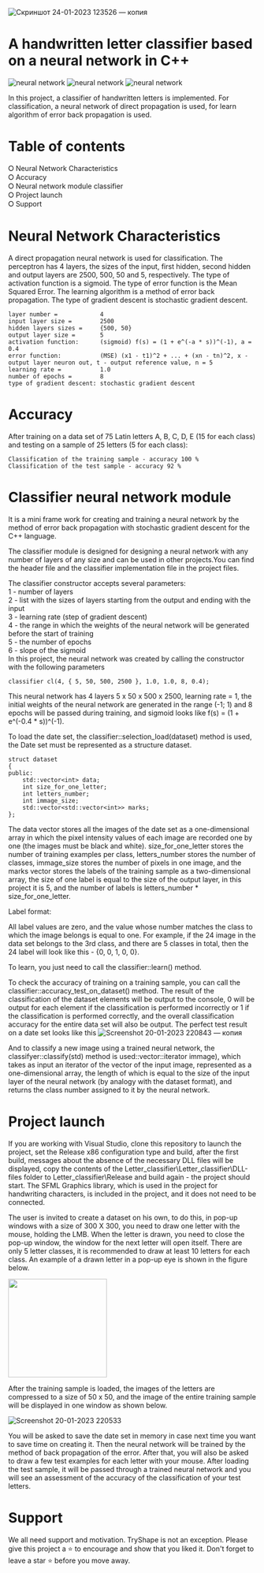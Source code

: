 ![Скриншот 24-01-2023 123526 — копия](https://user-images.githubusercontent.com/71639489/214236017-ce64e0e6-d1fc-4071-9af7-34db4d049bbf.jpg)


# A handwritten letter classifier based on a neural network in C++
![neural network](https://img.shields.io/badge/neuralnetwork-000000?style=for-the-badge&logo=&logoColor=white)
![neural network](https://img.shields.io/badge/errorBackPropagation-000000?style=for-the-badge&logo=&logoColor=white)
![neural network](https://img.shields.io/badge/c++-000000?style=for-the-badge&logo=&logoColor=white)


In this project, a classifier of handwritten letters is implemented. For classification, a neural network of direct propagation is used, for learn algorithm of error back propagation is used.

# Table of contents
⭘ Neural Network Characteristics   
⭘ Accuracy   
⭘ Neural network module classifier   
⭘ Project launch  
⭘ Support   

# Neural Network Characteristics
A direct propagation neural network is used for classification. The perceptron has 4 layers, the sizes of the input, first hidden, second hidden and output layers are 2500, 500, 50 and 5, respectively.
The type of activation function is a sigmoid. The type of error function is the Mean Squared Error. The learning algorithm is a method of error back propagation. The type of gradient descent is stochastic gradient descent.

    layer number =            4
    input layer size =        2500
    hidden layers sizes =     {500, 50}
    output layer size =       5
    activation function:      (sigmoid) f(s) = (1 + e^(-a * s))^(-1), a = 0.4
    error function:           (MSE) (x1 - t1)^2 + ... + (xn - tn)^2, x - output layer neuron out, t - output reference value, n = 5
    learning rate =           1.0
    number of epochs =        8
    type of gradient descent: stochastic gradient descent
  
# Accuracy
After training on a data set of 75 Latin letters A, B, C, D, E (15 for each class) and testing on a sample of 25 letters (5 for each class):

    Classification of the training sample - accuracy 100 %
    Classification of the test sample - accuracy 92 %


# Classifier neural network module
It is a mini frame work for creating and training a neural network by the method of error back propagation with stochastic gradient descent for the C++ language.

The classifier module is designed for designing a neural network with any number of layers of any size and can be used in other projects.You can find the header file and the classifier implementation file in the project files.

The classifier constructor accepts several parameters:   
1 - number of layers   
2 - list with the sizes of layers starting from the output and ending with the input   
3 - learning rate (step of gradient descent)   
4 - the range in which the weights of the neural network will be generated before the start of training   
5 - the number of epochs   
6 - slope of the sigmoid   
In this project, the neural network was created by calling the constructor with the following parameters   

    classifier cl(4, { 5, 50, 500, 2500 }, 1.0, 1.0, 8, 0.4);
    
This neural network has 4 layers 5 x 50 x 500 x 2500, learning rate = 1, the initial weights of the neural network are generated in the range (-1; 1) and 8 epochs will be passed during training, and sigmoid looks like f(s) = (1 + e^(-0.4 * s))^(-1).   

To load the date set, the classifier::selection_load(dataset) method is used, the Date set must be represented as a structure
dataset.

    struct dataset
    {
    public:
        std::vector<int> data;
        int size_for_one_letter;
        int letters_number;
        int immage_size;
        std::vector<std::vector<int>> marks;
    };
    
The data vector stores all the images of the date set as a one-dimensional array in which the pixel intensity values of each image are recorded one by one (the images must be black and white). 
size_for_one_letter stores the number of training examples per class, letters_number stores the number of classes, immage_size stores the number of pixels in one image, and the marks vector stores the labels of the training sample as a two-dimensional array, the size of one label is equal to the size of the output layer, in this project it is 5, and the number of labels is letters_number * size_for_one_letter.

Label format:

All label values are zero, and the value whose number matches the class to which the image belongs is equal to one.
For example, if the 24 image in the data set belongs to the 3rd class, and there are 5 classes in total, then the 24 label will look like this - {0, 0, 1, 0, 0}.

To learn, you just need to call the classifier::learn() method.

To check the accuracy of training on a training sample, you can call the classifier::accuracy_test_on_dataset() method. The result of the classification of the dataset elements will be output to the console, 0 will be output for each element if the classification is performed incorrectly or 1 if the classification is performed correctly, and the overall classification accuracy for the entire data set will also be output. The perfect test result on a date set looks like this
![Screenshot 20-01-2023 220843 — копия](https://user-images.githubusercontent.com/71639489/213861107-25707bbb-ac91-4760-8c1b-8fc7ee49244d.jpg)


And to classify a new image using a trained neural network, the classifyer::classify(std) method is used::vector<int>::iterator immage), which takes as input an iterator of the vector of the input image, represented as a one-dimensional array, the length of which is equal to the size of the input layer of the neural network (by analogy with the dataset format), and returns the class number assigned to it by the neural network.


# Project launch
If you are working with Visual Studio, clone this repository to launch the project, set the Release x86 configuration type and build, after the first build, messages about the absence of the necessary DLL files will be displayed, copy the contents of the Letter_classifier\Letter_classifier\DLL-files folder to Letter_classifier\Release and build again - the project should start. The SFML Graphics library, which is used in the project for handwriting characters, is included in the project, and it does not need to be connected.

The user is invited to create a dataset on his own, to do this, in pop-up windows with a size of 300 X 300, you need to draw one letter with the mouse, holding the LMB. When the letter is drawn, you need to close the pop-up window, the window for the next letter will open itself. There are only 5 letter classes, it is recommended to draw at least 10 letters for each class. An example of a drawn letter in a pop-up eye is shown in the figure below.

<img src="https://user-images.githubusercontent.com/71639489/213845029-130fd1a7-5e45-417d-a472-b2c72cd772fb.jpg" width="200" height="200" /> 


After the training sample is loaded, the images of the letters are compressed to a size of 50 x 50, and the image of the entire training sample will be displayed in one window as shown below.

![Screenshot 20-01-2023 220533](https://user-images.githubusercontent.com/71639489/213845135-fb501502-17f0-45cb-a42a-ac1ee3eb8cc7.jpg)

You will be asked to save the date set in memory in case next time you want to save time on creating it. Then the neural network will be trained by the method of back propagation of the error. After that, you will also be asked to draw a few test examples for each letter with your mouse. After loading the test sample, it will be passed through a trained neural network and you will see an assessment of the accuracy of the classification of your test letters.
# Support
We all need support and motivation. TryShape is not an exception. Please give this project a ⭐️ to encourage and show that you liked it. Don't forget to leave a star ⭐️ before you move away.
